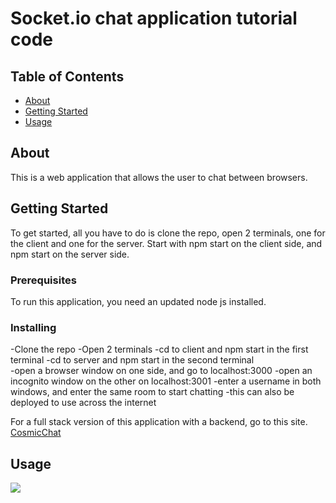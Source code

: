 # Socket.io chat application tutorial code

## Table of Contents

- [About](#about)
- [Getting Started](#getting_started)
- [Usage](#usage)


## About <a name = "about"></a>

This is a web application that allows the user to chat between browsers. 

## Getting Started <a name = "getting_started"></a>

To get started, all you have to do is clone the repo, open 2 terminals, one for the client
and one for the server. Start with npm start on the client side, and npm start on the server side.

### Prerequisites

To run this application, you need an updated node js installed. 


### Installing

-Clone the repo
-Open 2 terminals
-cd to client and npm start in the first terminal 
-cd to server and npm start in the second terminal
</br>
-open a browser window on one side, and go to localhost:3000
-open an incognito window on the other on localhost:3001
-enter a username in both windows, and enter the same room to start chatting
-this can also be deployed to use across the internet


For a full stack version of this application with a backend, 
go to this site. 
[CosmicChat](https://cosmic-chatcord.herokuapp.com/)



## Usage <a name = "usage"></a>

![](https://media1.giphy.com/media/LP4gBgfppLxICAgDB2/giphy.gif?cid=790b7611f4fe844228bcb143f9a9abb9c19b44468c42dd94&rid=giphy.gif&ct=g)
